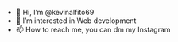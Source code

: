- 👋 Hi, I’m @kevinalfito69
- 👀 I’m interested in Web development
- 📫 How to reach me, you can dm my Instagram

